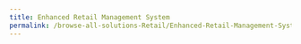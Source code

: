 ```yaml
---
title: Enhanced Retail Management System
permalink: /browse-all-solutions-Retail/Enhanced-Retail-Management-System
---
```


